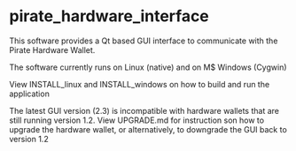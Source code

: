 # pirate_hardware_interface
This software provides a Qt based GUI interface to communicate with the
Pirate Hardware Wallet. 

The software currently runs on Linux (native) and on M$ Windows (Cygwin)

View INSTALL_linux and INSTALL_windows on how to build and run the
application

The latest GUI version (2.3) is incompatible with hardware wallets that
are still running version 1.2. View UPGRADE.md for instruction son how
to upgrade the hardware wallet, or alternatively, to downgrade the GUI 
back to version 1.2

